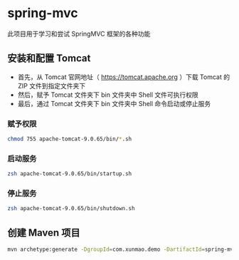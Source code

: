 # spring-mvc

此项目用于学习和尝试 SpringMVC 框架的各种功能

## 安装和配置 Tomcat

- 首先，从 Tomcat 官网地址（ https://tomcat.apache.org ）下载 Tomcat 的 ZIP 文件到指定文件夹下
- 然后，赋予 Tomcat 文件夹下 bin 文件夹中 Shell 文件可执行权限
- 最后，通过 Tomcat 文件夹下 bin 文件夹中 Shell 命令启动或停止服务

### 赋予权限

```zsh
chmod 755 apache-tomcat-9.0.65/bin/*.sh
```

### 启动服务

```zsh
zsh apache-tomcat-9.0.65/bin/startup.sh
```

### 停止服务

```zsh
zsh apache-tomcat-9.0.65/bin/shutdown.sh
```

## 创建 Maven 项目

```sh
mvn archetype:generate -DgroupId=com.xunmao.demo -DartifactId=spring-mvc -DarchetypeArtifactId=maven-archetype-quickstart -DarchetypeVersion=1.4 -DinteractiveMode=false
```